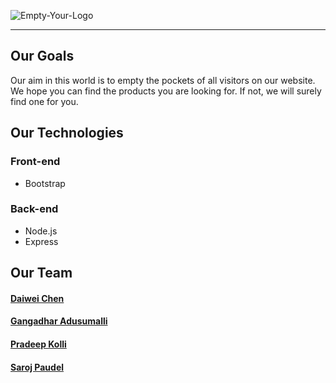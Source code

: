 ![Empty-Your-Logo](https://i.imgur.com/MEPmcQ3.png)

---

## Our Goals
Our aim in this world is to empty the pockets of all visitors on our website. We hope you can find the products you are looking for. If not, we will surely find one for you.

## Our Technologies
### Front-end
* Bootstrap

### Back-end
* Node.js
* Express

## Our Team
#### [Daiwei Chen](https://github.com/ForeverAnApple)

#### [Gangadhar Adusumalli](https://github.com/gangadhar993)

#### [Pradeep Kolli](https://github.com/pradykolli)

#### [Saroj Paudel](https://github.com/spsaroj)